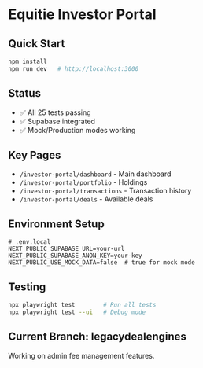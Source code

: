 # Equitie Investor Portal

## Quick Start
```bash
npm install
npm run dev   # http://localhost:3000
```

## Status
- ✅ All 25 tests passing
- ✅ Supabase integrated
- ✅ Mock/Production modes working

## Key Pages
- `/investor-portal/dashboard` - Main dashboard
- `/investor-portal/portfolio` - Holdings
- `/investor-portal/transactions` - Transaction history
- `/investor-portal/deals` - Available deals

## Environment Setup
```env
# .env.local
NEXT_PUBLIC_SUPABASE_URL=your-url
NEXT_PUBLIC_SUPABASE_ANON_KEY=your-key
NEXT_PUBLIC_USE_MOCK_DATA=false  # true for mock mode
```

## Testing
```bash
npx playwright test        # Run all tests
npx playwright test --ui   # Debug mode
```

## Current Branch: legacydealengines
Working on admin fee management features.